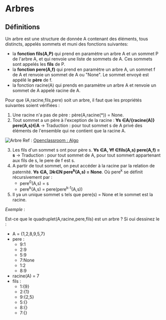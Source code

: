 # Arbres 


## Définitions

Un arbre est une structure de donnée A contenant des éléments, tous distincts, appelés sommets et muni des fonctions suivantes: 
+ la **fonction fils(A,P)**  qui prend en paramètre un arbre A et un sommet P de l'arbre A, et qui renvoie une liste de sommets de A. Ces sommets sont appelés les **fils** de P.
+ la **fonction pere(A,f)** qui prend en paramètre un arbre A, un sommet f de A et renvoie un sommet de A ou "None". Le sommet envoyé est appélé le **père** de f. 
+ la fonction racine(A) qui prends en paramètre un arbre A et renvoie un sommet de A appelé racine de A.

Pour que (A,racine,fils,pere) soit un arbre, il faut que les propriétés suivantes soient vérifiées : 
1. Une racine n'a pas de père : père(A,racine(*)) = None.
2. Tout sommet a un père à l'exception de la racine : **&forall;s &isin;A/{racine(A)}  pere(A,s)&isin;A** &rarr; Traduction : pour tout sommet s de A privé des éléments de l'ensemble qui ne contient que la racine A.


![Arbre](https://user.oc-static.com/files/166001_167000/166664.png)
Ref : [Openclassroom : Algo](https://openclassrooms.com/courses/algorithmique-pour-l-apprenti-programmeur/arbres?q=&hPP=8&idx=prod_v2_COURSES_en&p=0&fR%5Bcertificate%5D%5B0%5D=true&fR%5BisWeb%5D%5B0%5D=true)

3. Les fils d'un sommet s ont pour père s. **&forall;s &isin;A, &forall;f &isin;fils(A,s)  pere(A,f) = s** &rarr; Traduction : pour tout sommet de A, pour tout sommert appartenant aux fils de s, le pere de f est s.
4. A partir de tout sommet, on peut accéder à la racine par la relation de paternité. **&forall;s &isin;A, &ni;k&isin;N  pere<sup>k</sup>(A,s) = None**. Où pere<sup>k</sup> se définit récursivement par : 
    + pere<sup>0</sup>(A,s) = s
    + pere<sup>k</sup>(A,s) = pere(pere<sup>k-1</sup>(A,s))
5. Il ya un unique sommet s tels que pere(s) = None et le sommet est la racine.

*Exemple* : 

Est-ce que le quadruplet(A,racine,pere,fils) est un arbre ? Si oui dessinez le : 

+ A = {1,2,8,9,5,7}
+ pere : 
    - 9:1
    - 2:9
    - 5:9
    - 7:None
    - 1:2
    - 8:9
+ racine(A) = 7
+ fils : 
    - 1:{9}
    - 2:{1}
    - 9:{2,5}
    - 5:{}
    - 8:{}
    - 7:{}
